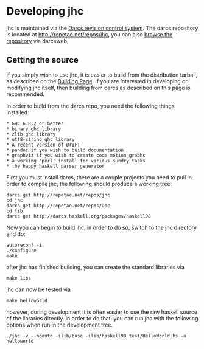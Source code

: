 Developing jhc
==============

jhc is maintained via the [Darcs revision control system](http://darcs.net/).
The darcs repository is located at <http://repetae.net/repos/jhc>, you can also
[browse the repository](http://repetae.net/dw/darcsweb.cgi?r=jhc;a=summary) via
darcsweb.


Getting the source
------------------

If you simply wish to use jhc, it is easier to build from the distribution
tarball, as described on the [Building Page](building.shtml). If you are interested
in developing or modifying jhc itself, then building from darcs as described on this
page is recommended.

In order to build from the darcs repo, you need the following things installed:

    * GHC 6.8.2 or better
    * binary ghc library
    * zlib ghc library
    * utf8-string ghc library
    * A recent version of DrIFT
    * pandoc if you wish to build documentation
    * graphviz if you wish to create code motion graphs
    * a working 'perl' install for various sundry tasks
    * the happy haskell parser generator

First you must install darcs, there are a couple projects you need to pull in
order to compile jhc, the following should produce a working tree:

    darcs get http://repetae.net/repos/jhc
    cd jhc
    darcs get http://repetae.net/repos/Doc
    cd lib
    darcs get http://darcs.haskell.org/packages/haskell98

Now you can begin to build jhc, in order to do so, switch to the jhc directory and do:

    autoreconf -i
    ./configure
    make

after jhc has finished building, you can create the standard libraries via

    make libs

jhc can now be tested via

    make helloworld

however, during development it is often easier to use the raw haskell source of
the libraries directly. in order to do that, you can run jhc with the following
options when run in the development tree.

    ./jhc -v --noauto -ilib/base -ilib/haskell98 test/HelloWorld.hs -o helloworld

